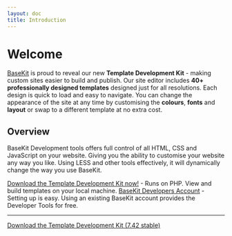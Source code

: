 ```yaml
---
layout: doc
title: Introduction
---
```


# Welcome

[BaseKit](http://www.basekit.com/) is proud to reveal our new **Template Development Kit** - making custom sites easier to build and publish. Our site editor includes **40+ professionally designed templates** designed just for all resolutions. Each design is quick to load and easy to navigate. You can change the appearance of the site at any time by customising the **colours**, **fonts** and **layout** or swap to a different template at no extra cost.

## Overview

BaseKit Development tools offers full control of all HTML, CSS and JavaScript on your website. Giving you the ability to customise your website any way you like. Using LESS and other tools effectively, it will dynamically change the way you use BaseKit.

[Download the Template Development Kit now!](/getting-started/local-development/) - Runs on PHP. View and build templates on your local machine.
[BaseKit Developers Account](http://http//www.basekit.com/developers/) - Setting up is easy. Using an existing BaseKit account provides the Developer Tools for free.

---

<p class="text-align--center">
  <a class="button" href="http://goo.gl/mkXySA">Download the Template Development Kit (7.42 stable)</a>
</p>